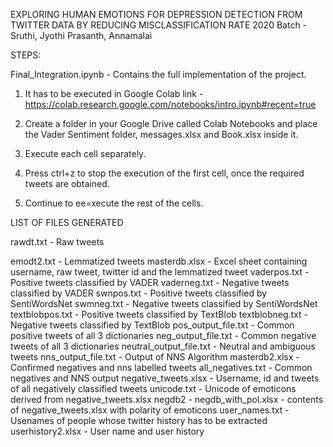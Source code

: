 EXPLORING HUMAN EMOTIONS FOR DEPRESSION DETECTION FROM TWITTER DATA BY REDUCING MISCLASSIFICATION RATE
2020 Batch - Sruthi, Jyothi Prasanth, Annamalai

STEPS:

Final_Integration.ipynb - Contains the full implementation of the project.
1. It has to be executed in Google Colab link - https://colab.research.google.com/notebooks/intro.ipynb#recent=true 

2. Create a folder in your Google Drive called Colab Notebooks and place the Vader Sentiment folder, messages.xlsx and Book.xlsx inside it.

3. Execute each cell separately.

4. Press ctrl+z to stop the execution of the first cell, once the required tweets are obtained.

5. Continue to ee=xecute the rest of the cells.

LIST OF FILES GENERATED

rawdt.txt - Raw tweets

emodt2.txt - Lemmatized tweets
masterdb.xlsx - Excel sheet containing username, raw tweet, twitter id and the lemmatized tweet
vaderpos.txt - Positive tweets classified by VADER
vaderneg.txt - Negative tweets classified by VADER
swnpos.txt - Positive tweets classified by SentiWordsNet
swmneg.txt - Negative tweets classified by SentiWordsNet
textblobpos.txt - Positive tweets classified by TextBlob
textblobneg.txt - Negative tweets classified by TextBlob
pos_output_file.txt - Common positive tweets of all 3 dictionaries
neg_output_file.txt - Common negative tweets of all 3 dictionaries
neutral_output_file.txt - Neutral and ambiguous tweets
nns_output_file.txt - Output of NNS Algorithm
masterdb2.xlsx - Confirmed negatives and nns labelled tweets
all_negatives.txt - Common negatives and NNS output
negative_tweets.xlsx - Username, id and tweets of all negatively classified tweets
unicode.txt - Unicode of emoticons derived from negative_tweets.xlsx
negdb2 - 
negdb_with_pol.xlsx - contents of negative_tweets.xlsx with polarity of emoticons
user_names.txt - Usenames of people whose twitter history has to be extracted
userhistory2.xlsx - User name and user history 
 